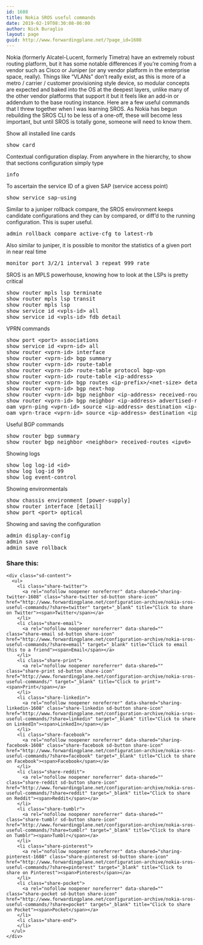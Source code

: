 ```yaml
---
id: 1608
title: Nokia SROS useful commands
date: 2019-02-19T08:30:08-06:00
author: Nick Buraglio
layout: page
guid: http://www.forwardingplane.net/?page_id=1608
---
```

Nokia (formerly Alcatel-Lucent, formerly Timetra) have an extremely robust routing platform, but it has some notable differences if you&#8217;re coming from a vendor such as Cisco or Juniper (or any vendor platform in the enterprise space, really). Things like &#8220;VLANs&#8221; don&#8217;t really exist, as this is more of a metro / carrier / customer provisioning style device, so modular concepts are expected and baked into the OS at the deepest layers, unlike many of the other vendor platforms that support it but it feels like an add-in or addendum to the base routing instance. Here are a few useful commands that I threw together when I was learning SROS. As Nokia has begun rebuilding the SROS CLI to be less of a one-off, these will become less important, but until SROS is totally gone, someone will need to know them.

Show all installed line cards

<pre class="wp-block-preformatted">show card</pre>

Contextual configuration display. From anywhere in the hierarchy, to show that sections configuration simply type 

<pre class="wp-block-preformatted">info</pre>

To ascertain the service ID of a given SAP (service access point)

<pre class="wp-block-preformatted">show service sap-using</pre>

Similar to a juniper rollback compare, the SROS environment keeps candidate configurations and they can by compared, or diff&#8217;d to the running configuration. This is super useful. 

<pre class="wp-block-preformatted">admin rollback compare active-cfg to latest-rb</pre>

Also similar to juniper, it is possible to monitor the statistics of a given port in near real time

<pre class="wp-block-preformatted">monitor port 3/2/1 interval 3 repeat 999 rate</pre>

SROS is an MPLS powerhouse, knowing how to look at the LSPs is pretty critical

<pre class="wp-block-preformatted">show router mpls lsp terminate <br />show router mpls lsp transit <br />show router mpls lsp<br />show service id &lt;vpls-id&gt; all<br />show service id &lt;vpls-id&gt; fdb detail </pre>

VPRN commands

<pre class="wp-block-preformatted">show port &lt;port&gt; associations <br />show service id &lt;vprn-id&gt; all <br />show router &lt;vprn-id&gt; interface <br />show router &lt;vprn-id&gt; bgp summary <br />show router &lt;vprn-id&gt; route-table <br />show router &lt;vprn-id&gt; route-table protocol bgp-vpn <br />show router &lt;vprn-id&gt; route-table &lt;ip-address&gt; <br />show router &lt;vprn-id&gt; bgp routes &lt;ip-prefix&gt;/&lt;net-size&gt; detail <br />show router &lt;vprn-id&gt; bgp next-hop <br />show router &lt;vprn-id&gt; bgp neighbor &lt;ip-address&gt; received-routes <br />show router &lt;vprn-id&gt; bgp neighbor &lt;ip-address&gt; advertised-routes <br />oam vprn-ping &lt;vprn-id&gt; source &lt;ip-address&gt; destination &lt;ip-address&gt; <br />oam vprn-trace &lt;vprn-id&gt; source &lt;ip-address&gt; destination &lt;ip-address&gt; <br /></pre>

Useful BGP commands

<pre class="wp-block-preformatted">show router bgp summary&nbsp; <br />show router bgp neighbor &lt;neighbor&gt; received-routes &lt;ipv6&gt;&nbsp; </pre>

Showing logs

<pre class="wp-block-preformatted">show log log-id &lt;id&gt;<br />show log log-id 99<br />show log event-control<br /></pre>

Showing environmentals

<pre class="wp-block-preformatted">show chassis environment [power-supply]<br />show router interface [detail] <br />show port&nbsp;&lt;port&gt;&nbsp;optical</pre>

Showing and saving the configuration

<pre class="wp-block-preformatted">admin display-config<br />admin save<br />admin save rollback</pre>

<div class="sharedaddy sd-sharing-enabled">
  <div class="robots-nocontent sd-block sd-social sd-social-icon-text sd-sharing">
    <h3 class="sd-title">
      Share this:
    </h3>
    
    <div class="sd-content">
      <ul>
        <li class="share-twitter">
          <a rel="nofollow noopener noreferrer" data-shared="sharing-twitter-1608" class="share-twitter sd-button share-icon" href="http://www.forwardingplane.net/configuration-archive/nokia-sros-useful-commands/?share=twitter" target="_blank" title="Click to share on Twitter"><span>Twitter</span></a>
        </li>
        <li class="share-email">
          <a rel="nofollow noopener noreferrer" data-shared="" class="share-email sd-button share-icon" href="http://www.forwardingplane.net/configuration-archive/nokia-sros-useful-commands/?share=email" target="_blank" title="Click to email this to a friend"><span>Email</span></a>
        </li>
        <li class="share-print">
          <a rel="nofollow noopener noreferrer" data-shared="" class="share-print sd-button share-icon" href="http://www.forwardingplane.net/configuration-archive/nokia-sros-useful-commands/" target="_blank" title="Click to print"><span>Print</span></a>
        </li>
        <li class="share-linkedin">
          <a rel="nofollow noopener noreferrer" data-shared="sharing-linkedin-1608" class="share-linkedin sd-button share-icon" href="http://www.forwardingplane.net/configuration-archive/nokia-sros-useful-commands/?share=linkedin" target="_blank" title="Click to share on LinkedIn"><span>LinkedIn</span></a>
        </li>
        <li class="share-facebook">
          <a rel="nofollow noopener noreferrer" data-shared="sharing-facebook-1608" class="share-facebook sd-button share-icon" href="http://www.forwardingplane.net/configuration-archive/nokia-sros-useful-commands/?share=facebook" target="_blank" title="Click to share on Facebook"><span>Facebook</span></a>
        </li>
        <li class="share-reddit">
          <a rel="nofollow noopener noreferrer" data-shared="" class="share-reddit sd-button share-icon" href="http://www.forwardingplane.net/configuration-archive/nokia-sros-useful-commands/?share=reddit" target="_blank" title="Click to share on Reddit"><span>Reddit</span></a>
        </li>
        <li class="share-tumblr">
          <a rel="nofollow noopener noreferrer" data-shared="" class="share-tumblr sd-button share-icon" href="http://www.forwardingplane.net/configuration-archive/nokia-sros-useful-commands/?share=tumblr" target="_blank" title="Click to share on Tumblr"><span>Tumblr</span></a>
        </li>
        <li class="share-pinterest">
          <a rel="nofollow noopener noreferrer" data-shared="sharing-pinterest-1608" class="share-pinterest sd-button share-icon" href="http://www.forwardingplane.net/configuration-archive/nokia-sros-useful-commands/?share=pinterest" target="_blank" title="Click to share on Pinterest"><span>Pinterest</span></a>
        </li>
        <li class="share-pocket">
          <a rel="nofollow noopener noreferrer" data-shared="" class="share-pocket sd-button share-icon" href="http://www.forwardingplane.net/configuration-archive/nokia-sros-useful-commands/?share=pocket" target="_blank" title="Click to share on Pocket"><span>Pocket</span></a>
        </li>
        <li class="share-end">
        </li>
      </ul>
    </div>
  </div>
</div>